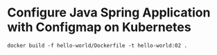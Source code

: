 # Configure Java Spring Application with Configmap on Kubernetes



`docker build -f hello-world/Dockerfile -t hello-world:02 .`